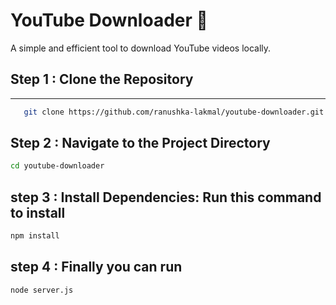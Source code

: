   # YouTube Downloader 🎥
  
A simple and efficient tool to download YouTube videos locally. 

Step 1 : Clone the Repository
----------------------------------------------------------

**** 

```bash
   git clone https://github.com/ranushka-lakmal/youtube-downloader.git
```

Step 2 : Navigate to the Project Directory
----------------------------------------------------------
```bash
cd youtube-downloader
```

step 3 : Install Dependencies: Run this command to install
--------------------------------------------------------
```bash
npm install
```
step 4 : Finally you can run
--------------------------------------------------------
```sh
node server.js   
```
